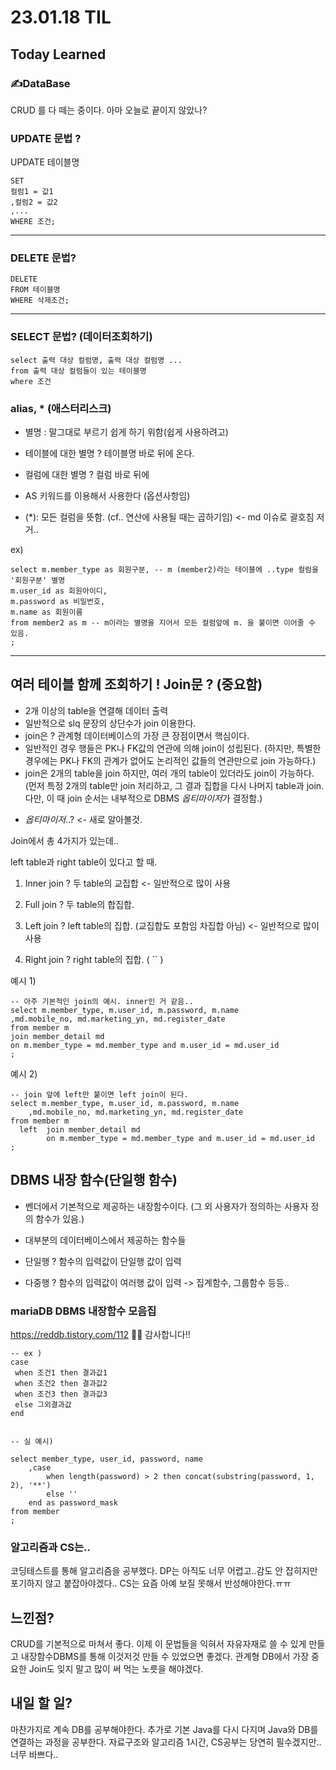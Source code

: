 # 23.01.18 TIL
## Today Learned
### ✍️DataBase

CRUD 를 다 떼는 중이다. 아마 오늘로 끝이지 않았나?

### UPDATE 문법 ?

UPDATE 테이블명
```mysql
SET
컬럼1 = 값1
,컬럼2 = 값2
,...
WHERE 조건;
```
***

### DELETE 문법?
```mysql
DELETE
FROM 테이블명
WHERE 삭제조건;
```

***

### SELECT 문법? (데이터조회하기)

```mysql
select 출력 대상 컬럼명, 출력 대상 컬럼명 ...
from 출력 대상 컬럼들이 있는 테이블명
where 조건
```

### alias, * (애스터리스크)

- 별명 : 말그대로 부르기 쉽게 하기 위함(쉽게 사용하려고)
- 테이블에 대한 별명 ? 테이블명 바로 뒤에 온다.
- 컬럼에 대한 별명 ? 컬럼 바로 뒤에
- AS 키워드를 이용해서 사용한다 (옵션사항임)

- (*): 모든 컬럼을 뜻함. (cf.. 연산에 사용될 때는 곱하기임) <- md 이슈로 괄호침 저거..

ex)
```mysql
select m.member_type as 회원구분, -- m (member2)라는 테이블에 ..type 컬럼을 '회원구분' 별명
m.user_id as 회원아이디,
m.password as 비밀번호,
m.name as 회원이름
from member2 as m -- m이라는 별명을 지어서 모든 컬럼앞에 m. 을 붙이면 이어줄 수 있음.
;
```

***
## 여러 테이블 함께 조회하기 ! Join문 ? (중요함)

- 2개 이상의 table을 연결해 데이터 출력
- 일반적으로 slq 문장의 상단수가 join 이용한다.
- join은 ? 관계형 데이터베이스의 가장 큰 장점이면서 핵심이다.
- 일반적인 경우 행들은 PK나 FK값의 연관에 의해 join이 성립된다.
  (하지만, 특별한 경우에는 PK나 FK의 관계가 없어도 논리적인 값들의 연관만으로 join 가능하다.)
- join은 2개의 table을 join 하지만, 여러 개의 table이 있더라도 join이 가능하다.
  (먼저 특정 2개의 table만 join 처리하고, 그 결과 집합을 다시 나머지 table과 join.
  다만, 이 때 join 순서는 내부적으로 DBMS *옵티마이저*가 결정함.)

* _옵티마이저_..? <- 새로 알아볼것.

Join에서 총 4가지가 있는데..

left table과 right table이 있다고 할 때.

1. Inner join ? 두 table의 교집합  <- 일반적으로 많이 사용

2. Full join ? 두 table의 합집합.

3. Left join ? left table의 집합. (교집합도 포함임 차집합 아님) <- 일반적으로 많이 사용

4. Right join ? right table의 집합. ( `` )

예시 1)

```mysql
-- 아주 기본적인 join의 예시. inner인 거 같음..
select m.member_type, m.user_id, m.password, m.name
,md.mobile_no, md.marketing_yn, md.register_date
from member m
join member_detail md
on m.member_type = md.member_type and m.user_id = md.user_id
;
```

예시 2)

```mysql
-- join 앞에 left만 붙이면 left join이 된다.
select m.member_type, m.user_id, m.password, m.name
    ,md.mobile_no, md.marketing_yn, md.register_date
from member m
  left  join member_detail md
        on m.member_type = md.member_type and m.user_id = md.user_id
;
```

## DBMS 내장 함수(단일행 함수)

- 벤더에서 기본적으로 제공하는 내장함수이다. (그 외 사용자가 정의하는 사용자 정의 함수가 있음.)

- 대부분의 데이터베이스에서 제공하는 함수들

- 단일행 ? 함수의 입력값이 단일행 값이 입력
- 다중행 ? 함수의 입력값이 여러행 값이 입력 -> 집계함수, 그룹함수 등등..

### mariaDB DBMS 내장함수 모음집

https://reddb.tistory.com/112 🙇‍♂️ 감사합니다!!

```mysql
-- ex ) 
case
 when 조건1 then 결과값1
 when 조건2 then 결과값2
 when 조건3 then 결과값3
 else 그외결과값
end


-- 실 예시)

select member_type, user_id, password, name
    ,case
        when length(password) > 2 then concat(substring(password, 1, 2), '**')
        else ''
    end as password_mask
from member
;
```
### 알고리즘과 CS는..

코딩테스트를 통해 알고리즘을 공부했다. DP는 아직도 너무 어렵고..감도 안 잡히지만 포기하지 않고 
붙잡아야겠다.. CS는 요즘 아예 보질 못해서 반성해야한다.ㅠㅠ

## 느낀점?

CRUD를 기본적으로 마쳐서 좋다. 이제 이 문법들을 익혀서 자유자재로 쓸 수 있게 만들고
내장함수DBMS를 통해 이것저것 만들 수 있었으면 좋겠다. 관계형 DB에서 가장 중요한 Join도
잊지 말고 많이 써 먹는 노릇을 해야겠다.

## 내일 할 일?

마찬가지로 계속 DB를 공부해야한다. 추가로 기본 Java를 다시 다지며 Java와 DB를 연결하는 과정을
공부한다. 자료구조와 알고리즘 1시간, CS공부는 당연히 필수겠지만.. 너무 바쁘다..